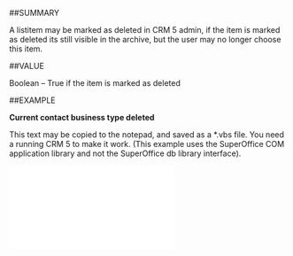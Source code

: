 
##SUMMARY


A listitem may be marked as deleted in CRM 5 admin, if the item is marked as deleted its still visible in the archive, but the user may no longer choose this item. 



##VALUE

Boolean – True if the item is marked as deleted


##EXAMPLE

**Current contact business type deleted**

This text may be copied to the notepad, and saved as a *.vbs file. You need a running CRM 5 to make it work. (This example uses the SuperOffice COM application library and not the SuperOffice db library interface).

![](..\..\Examples\vbs\IListTextItem.Deleted.vbs.txt)

